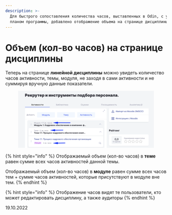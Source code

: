 ```yaml
---
description: >-
  Для быстрого сопоставления количества часов, выставленных в Odin, с учебным
  планом программы, добавлено отображение объема на странице дисциплины
---
```


# Объем (кол-во часов) на странице дисциплины

Теперь на странице **линейной дисциплины** можно увидеть количество часов активности, темы, модуля, не заходя в сами активности и не суммируя вручную данные показатели.&#x20;

<figure><img src="../../.gitbook/assets/image (420).png" alt=""><figcaption></figcaption></figure>

{% hint style="info" %}
Отображаемый объем (кол-во часов) в **теме** равен сумме всех часов активностей данной темы.&#x20;

Отображаемый объем (кол-во часов) в **модуле** равен сумме всех часов тем  + сумме часов активностей, которые присутствуют в модуле вне тем.
{% endhint %}

{% hint style="info" %}
Отображение часов видят те пользователи, кто может редактировать дисциплину, а также аудиторы
{% endhint %}

19.10.2022

